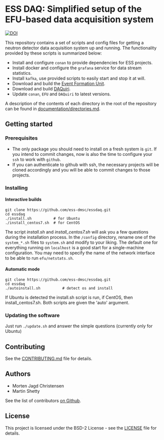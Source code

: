 # ESS DAQ: Simplified setup of the EFU-based data acquisition system

[![DOI](https://zenodo.org/badge/135150324.svg)](https://zenodo.org/badge/latestdoi/135150324)

This repository contains a set of scripts and config files for getting a neutron detector data acquisition system up and running. The functionality provided by these scripts is summarized below:

- Install and configure `conan` to provide dependencies for ESS projects.
- Install docker and configure the `grafana` service for data stream statistics.
- Install `kafka`, use provided scripts to easily start and stop it at will.
- Download and build the [Event Formation Unit](https://github.com/ess-dmsc/event-formation-unit).
- Download and build [DAQuiri](https://github.com/ess-dmsc/daquiri).
- Update `conan`, `EFU` and `DAQuiri` to latest versions.

A description of the contents of each directory in the root of the repository can be found in [documentation/directories.md](documentation/directories.md).

## Getting started

### Prerequisites

 * The only package you should need to install on a fresh system is `git`. If you intend to commit changes, now is also the time to configure your `ssh` to work with `github`.
 * If you can authenticate to github with ssh, the necessary projects will be cloned accordingly and you will be able to commit changes to those projects.

### Installing

#### Interactive builds
```
git clone https://github.com/ess-dmsc/essdaq.git
cd essdaq
./install.sh          # for Ubuntu
./install_centos7.sh  # for CentOS
```

The script *install.sh* and *install_centos7.sh* will ask you a few questions during the installation process.
In the `/config` directory, rename one of the `system_*.sh` files to `system.sh` and modify to your liking. The default one for everything running
on `localhost` is a good start for a single-machine configuration. You may need to specify the name of the network interface to be able
to run `efu/netstats.sh`.

#### Automatic mode

```
git clone https://github.com/ess-dmsc/essdaq.git
cd essdaq
./autoinstall.sh          # detect os and install
```
If Ubuntu is detected the install.sh script is run, if CentOS, then install_centos7.sh. Both scripts are given the 'auto' argument.

### Updating the software

Just run `./update.sh` and answer the simple questions (currently only for Ubuntu)

## Contributing

See the [CONTRIBUTING.md](CONTRIBUTING.md) file for details.

## Authors

* Morten Jagd Christensen
* Martin Shetty

See the list of contributors [on Github](https://github.com/ess-dmsc/essdaq/graphs/contributors).

## License

This project is licensed under the BSD-2 License - see the [LICENSE](LICENSE) file for details.
